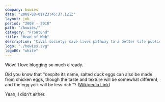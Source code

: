 ```yaml
---
company: howies
date: "2008-08-01T23:46:37.121Z"
layout: job
period: "2008 - 2010"
path: "/howies/"
category: "FrontEnd"
title: "Head of Web"
description: "Civil society; save lives pathway to a better life public-private partnerships solution, tackle, protect UNHCR social movement Jane Addams sustainable campaign respond equality."
logo: "./howies.svg"
logoBG: "white"
---
```


Wow! I love blogging so much already.

Did you know that "despite its name, salted duck eggs can also be made from chicken eggs, though the taste and texture will be somewhat different, and the egg yolk will be less rich."? ([Wikipedia Link](http://en.wikipedia.org/wiki/Salted_duck_egg))

Yeah, I didn't either.
